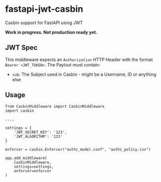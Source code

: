 # fastapi-jwt-casbin
Casbin support for FastAPI using JWT


**Work in progress. Not production ready yet.**


## JWT Spec
This middleware expects an `Authorization` HTTP Header with the format `Bearer <JWT_TOKEN>`.
The Paylout must contain:
- `sub`: The Subject used in Casbin - might be a Username, ID or anything else

## Usage
```
from CasbinMiddleware import CasbinMiddleware
import casbin

....

settings = {
    'JWT_SECRET_KEY': '123',
    'JWT_ALGORITHM': '123'
}
      
enforcer = casbin.Enforcer("authz_model.conf", "authz_policy.csv")

app.add_middleware(
    CasbinMiddleware,
    settings=settings,
    enforcer=enforcer
)

```
